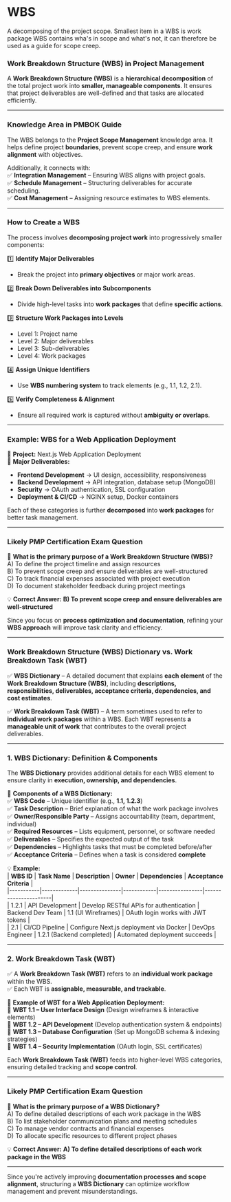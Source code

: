 # WBS

A decomposing of the project scope.
Smallest item in a WBS is work package
WBS contains wha's in scope and what's not, it can therefore be used as a guide for scope creep.

### **Work Breakdown Structure (WBS) in Project Management**

A **Work Breakdown Structure (WBS)** is a **hierarchical decomposition** of the total project work into **smaller, manageable components**. It ensures that project deliverables are well-defined and that tasks are allocated efficiently.

---

### **Knowledge Area in PMBOK Guide**

The WBS belongs to the **Project Scope Management** knowledge area. It helps define project **boundaries**, prevent scope creep, and ensure **work alignment** with objectives.

Additionally, it connects with:  
✅ **Integration Management** – Ensuring WBS aligns with project goals.  
✅ **Schedule Management** – Structuring deliverables for accurate scheduling.  
✅ **Cost Management** – Assigning resource estimates to WBS elements.

---

### **How to Create a WBS**

The process involves **decomposing project work** into progressively smaller components:

1️⃣ **Identify Major Deliverables**

- Break the project into **primary objectives** or major work areas.

2️⃣ **Break Down Deliverables into Subcomponents**

- Divide high-level tasks into **work packages** that define **specific actions**.

3️⃣ **Structure Work Packages into Levels**

- Level 1: Project name
- Level 2: Major deliverables
- Level 3: Sub-deliverables
- Level 4: Work packages

4️⃣ **Assign Unique Identifiers**

- Use **WBS numbering system** to track elements (e.g., 1.1, 1.2, 2.1).

5️⃣ **Verify Completeness & Alignment**

- Ensure all required work is captured without **ambiguity or overlaps**.

---

### **Example: WBS for a Web Application Deployment**

📌 **Project:** Next.js Web Application Deployment  
📌 **Major Deliverables:**

- **Frontend Development** → UI design, accessibility, responsiveness
- **Backend Development** → API integration, database setup (MongoDB)
- **Security** → OAuth authentication, SSL configuration
- **Deployment & CI/CD** → NGINX setup, Docker containers

Each of these categories is further **decomposed** into **work packages** for better task management.

---

### **Likely PMP Certification Exam Question**

📌 **What is the primary purpose of a Work Breakdown Structure (WBS)?**  
A) To define the project timeline and assign resources  
B) To prevent scope creep and ensure deliverables are well-structured  
C) To track financial expenses associated with project execution  
D) To document stakeholder feedback during project meetings

💡 **Correct Answer:** **B) To prevent scope creep and ensure deliverables are well-structured**

Since you focus on **process optimization and documentation**, refining your **WBS approach** will improve task clarity and efficiency.

---

### **Work Breakdown Structure (WBS) Dictionary vs. Work Breakdown Task (WBT)**

✅ **WBS Dictionary** – A detailed document that explains **each element** of the **Work Breakdown Structure (WBS)**, including **descriptions, responsibilities, deliverables, acceptance criteria, dependencies, and cost estimates**.

✅ **Work Breakdown Task (WBT)** – A term sometimes used to refer to **individual work packages** within a WBS. Each WBT represents **a manageable unit of work** that contributes to the overall project deliverables.

---

### **1. WBS Dictionary: Definition & Components**

The **WBS Dictionary** provides additional details for each WBS element to ensure clarity in **execution, ownership, and dependencies**.

📌 **Components of a WBS Dictionary:**  
✅ **WBS Code** – Unique identifier (e.g., **1.1, 1.2.3**)  
✅ **Task Description** – Brief explanation of what the work package involves  
✅ **Owner/Responsible Party** – Assigns accountability (team, department, individual)  
✅ **Required Resources** – Lists equipment, personnel, or software needed  
✅ **Deliverables** – Specifies the expected output of the task  
✅ **Dependencies** – Highlights tasks that must be completed before/after  
✅ **Acceptance Criteria** – Defines when a task is considered **complete**

💡 **Example:**  
| **WBS ID** | **Task Name** | **Description** | **Owner** | **Dependencies** | **Acceptance Criteria** |  
|-----------|-------------|---------------|------------|----------------|----------------------|  
| 1.2.1 | API Development | Develop RESTful APIs for authentication | Backend Dev Team | 1.1 (UI Wireframes) | OAuth login works with JWT tokens |  
| 2.1 | CI/CD Pipeline | Configure Next.js deployment via Docker | DevOps Engineer | 1.2.1 (Backend completed) | Automated deployment succeeds |

---

### **2. Work Breakdown Task (WBT)**

✅ A **Work Breakdown Task (WBT)** refers to an **individual work package** within the WBS.  
✅ Each WBT is **assignable, measurable, and trackable**.

📌 **Example of WBT for a Web Application Deployment:**  
🔹 **WBT 1.1 – User Interface Design** (Design wireframes & interactive elements)  
🔹 **WBT 1.2 – API Development** (Develop authentication system & endpoints)  
🔹 **WBT 1.3 – Database Configuration** (Set up MongoDB schema & indexing strategies)  
🔹 **WBT 1.4 – Security Implementation** (OAuth login, SSL certificates)

Each **Work Breakdown Task (WBT)** feeds into higher-level WBS categories, ensuring detailed tracking and **scope control**.

---

### **Likely PMP Certification Exam Question**

📌 **What is the primary purpose of a WBS Dictionary?**  
A) To define detailed descriptions of each work package in the WBS  
B) To list stakeholder communication plans and meeting schedules  
C) To manage vendor contracts and financial expenses  
D) To allocate specific resources to different project phases

💡 **Correct Answer:** **A) To define detailed descriptions of each work package in the WBS**

---

Since you're actively improving **documentation processes and scope alignment**, structuring a **WBS Dictionary** can optimize workflow management and prevent misunderstandings.

